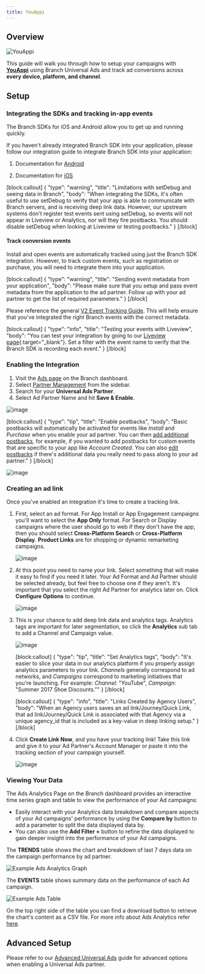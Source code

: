 ```yaml
---
title: YouAppi
---
```

## Overview

![YouAppi](https://cdn.branch.io/branch-assets/ad-partner-manager/388787843096400122/youappi-1524611148376.png)

This guide will walk you through how to setup your campaigns with **[YouAppi](http://www.youappi.com/)** using Branch Universal Ads and track ad conversions across **every device, platform, and channel**.



## Setup

### Integrating the SDKs and tracking in-app events

The Branch SDKs for iOS and Android allow you to get up and running quickly.

If you haven't already integrated Branch SDK into your application, please follow our integration guide to integrate Branch SDK into your application:

1. Documentation for [Android](/apps/android/)

1. Documentation for [iOS](/apps/ios/)

[block:callout]
{
  "type": "warning",
  "title": "Limitations with setDebug and seeing data in Branch",
  "body": "When integrating the SDKs, it's often useful to use setDebug to verify that your app is able to communicate with Branch servers, and is receiving deep link data. However, our upstream systems don't register test events sent using setDebug, so events will not appear in Liveview or Analytics, nor will they fire postbacks. You should disable setDebug when looking at Liveview or testing postbacks."
}
[/block]

#### Track conversion events

Install and open events are automatically tracked using just the Branch SDK integration. However, to track custom events, such as registration or purchase, you will need to integrate them into your application.

[block:callout]
{
  "type": "warning",
  "title": "Sending event metadata from your application",
  "body": "Please make sure that you setup and pass event metadata from the application to the ad partner. Follow up with your ad partner to get the list of required parameters."
}
[/block]

Please reference the general [V2 Event Tracking Guide](/apps/v2event/#overview). This will help ensure that you've integrated the right Branch events with the correct metadata.


[block:callout]
{
  "type": "info",
  "title": "Testing your events with Liveview",
  "body": "You can test your integration by going to our [Liveview page](https://dashboard.branch.io/liveview/events){:target="\_blank"}. Set a filter with the event name to verify that the Branch SDK is recording each event."
}
[/block]


### Enabling the Integration

1. Visit the [Ads page](https://dashboard.branch.io/ads) on the Branch dashboard.
2. Select [Partner Management](https://dashboard.branch.io/ads/partner-management) from the sidebar.
3. Search for your <notranslate>**Universal Ads Partner**</notranslate>.
4. Select Ad Partner Name and hit <notranslate>**Save & Enable**</notranslate>.

![image](/_assets/img/pages/deep-linked-ads/youappi/youappi-enable.png)

[block:callout]
{
  "type": "tip",
  "title": "Enable postbacks",
  "body": "Basic postbacks will automatically be activated for events like _Install_ and _Purchase_ when you enable your ad partner. You can then [add additional postbacks](#adding-more-postbacks), for example, if you wanted to add postbacks for custom events that are specific to your app like _Account Created_. You can also [edit postbacks](#advanced-editing-postbacks) if there's additional data you really need to pass along to your ad partner."
}
[/block]

![image](/_assets/img/pages/deep-linked-ads/youappi/youappi-postbacks.png)

### Creating an ad link

Once you've enabled an integration it's time to create a tracking link.

1. First, select an ad format. For App Install or App Engagement campaigns you'll want to select the <notranslate>**App Only**</notranslate> format. For Search or Display campaigns where the user should go to web if they don't have the app, then you should select <notranslate>**Cross-Platform Search**</notranslate> or <notranslate>**Cross-Platform Display**</notranslate>. <notranslate>**Product Links**</notranslate> are for shopping or dynamic remarketing campaigns.

    ![image](/_assets/img/pages/deep-linked-ads/branch-universal-ads/create-link.png)

1. At this point you need to name your link. Select something that will make it easy to find if you need it later. Your Ad Format and Ad Partner should be selected already, but feel free to choose one if they aren't. It's important that you select the right Ad Partner for analytics later on. Click <notranslate>**Configure Options**</notranslate> to continue.

    ![image](/_assets/img/pages/deep-linked-ads/branch-universal-ads/create-link-name.png)

1. This is your chance to add deep link data and analytics tags. Analytics tags are important for later segmentation, so click the <notranslate>**Analytics**</notranslate> sub tab to add a Channel and Campaign value.

    ![image](/_assets/img/pages/deep-linked-ads/branch-universal-ads/create-link-tags.png)

    [block:callout]
{
  "type": "tip",
  "title": "Set Analytics tags",
  "body": "It's easier to slice your data in our analytics platform if you properly assign analytics parameters to your link. <notranslate>_Channels_</notranslate> generally correspond to ad networks, and <notranslate>_Campaigns_</notranslate> correspond to marketing initiatives that you're launching. For example: <notranslate>_Channel_</notranslate>: "YouTube", <notranslate>_Campaign_</notranslate>: "Summer 2017 Shoe Discounts.""
}
[/block]

    [block:callout]
{
  "type": "info",
  "title": "Links Created by Agency Users",
  "body": "When an Agency users saves an ad link/Journey/Quick Link, that ad link/Journey/Quick Link is associated with that Agency via a unique agency_id that is included as a key-value in deep linking setup."
}
[/block]


1. Click <notranslate>**Create Link Now**</notranslate>, and you have your tracking link! Take this link and give it to your Ad Partner's Account Manager or paste it into the tracking section of your campaign yourself.

    ![image](/_assets/img/pages/deep-linked-ads/branch-universal-ads/create-link-completed.png)


### Viewing Your Data

The Ads Analytics Page on the Branch dashboard provides an interactive time series graph and table to view the performance of your Ad campaigns:

- Easily interact with your Analytics data breakdown and compare aspects of your Ad campaigns' performance by using the <notranslate>**Compare by**</notranslate> button to add a parameter to split the data displayed data by.
- You can also use the <notranslate>**Add Filter +**</notranslate> button to refine the data displayed to gain deeper insight into the performance of your Ad campaigns.

The <notranslate>**TRENDS**</notranslate> table shows the chart and breakdown of last 7 days data on the campaign performance by ad partner.

![Example Ads Analytics Graph](/_assets/img/ingredients/deep-linked-ads/view-ad-link-data/trends-graph.png)

The <notranslate>**EVENTS**</notranslate> table shows summary data on the performance of each Ad campaign.

![Example Ads Table](/_assets/img/ingredients/deep-linked-ads/view-ad-link-data/events-table.png)

On the top right side of the table you can find a download button to retrieve the chart's content as a CSV file.  For more info about Ads Analytics refer [here](/activity-reports-analytics/paid-ads-analytics/).

## Advanced Setup

Please refer to our [Advanced Universal Ads](/deep-linked-ads/branch-universal-ads-advanced/) guide for advanced options when enabling a Universal Ads partner.
